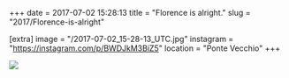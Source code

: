 +++
date = 2017-07-02 15:28:13
title = "Florence is alright."
slug = "2017/Florence-is-alright"

[extra]
image = "/2017-07-02_15-28-13_UTC.jpg"
instagram = "https://instagram.com/p/BWDJkM3BiZ5"
location = "Ponte Vecchio"
+++

<img src="/2017-07-02_15-28-13_UTC.jpg" />
